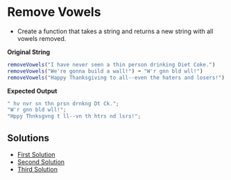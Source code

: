 # Remove Vowels

- Create a function that takes a string and returns a new string with all vowels removed.

**Original String**

```javascript
removeVowels("I have never seen a thin person drinking Diet Coke.")
removeVowels("We're gonna build a wall!") ➞ "W'r gnn bld wll!")
removeVowels("Happy Thanksgiving to all--even the haters and losers!")
```

**Expected Output**

```javascript
" hv nvr sn thn prsn drnkng Dt Ck.";
"W'r gnn bld wll!";
"Hppy Thnksgvng t ll--vn th htrs nd lsrs!";
```

## Solutions

- [First Solution](https://github.com/bidodev/remove-vowel/tree/first-solution)
- [Second Solution](https://github.com/bidodev/remove-vowel/tree/second-solution)
- [Third Solution](https://github.com/bidodev/remove-vowel/tree/third-solution)
